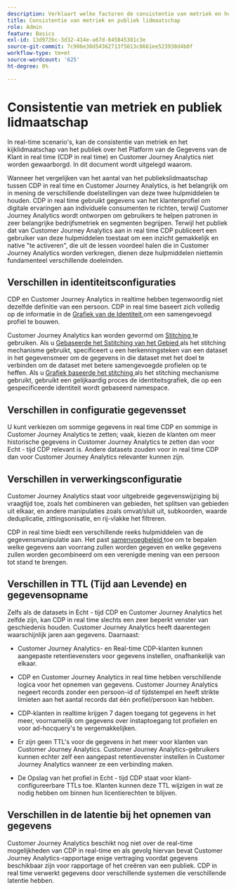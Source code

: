```yaml
---
description: Verklaart welke factoren de consistentie van metriek en het aantal van het publiekslidmaatschap tussen het Platform van de Gegevens van de Klant in real time (CDP in real time) en Customer Journey Analytics beïnvloeden.
title: Consistentie van metriek en publiek lidmaatschap
role: Admin
feature: Basics
exl-id: 13d972bc-3d32-414e-a67d-845845381c3e
source-git-commit: 7c906e30d54362713f5013c8661ee523938d4b0f
workflow-type: tm+mt
source-wordcount: '625'
ht-degree: 0%

---
```



# Consistentie van metriek en publiek lidmaatschap

In real-time scenario&#39;s, kan de consistentie van metriek en het kijklidmaatschap van het publiek over het Platform van de Gegevens van de Klant in real time (CDP in real time) en Customer Journey Analytics niet worden gewaarborgd. In dit document wordt uitgelegd waarom.

Wanneer het vergelijken van het aantal van het publiekslidmaatschap tussen CDP in real time en Customer Journey Analytics, is het belangrijk om in mening de verschillende doelstellingen van deze twee hulpmiddelen te houden. CDP in real time gebruikt gegevens van het klantenprofiel om digitale ervaringen aan individuele consumenten te richten, terwijl Customer Journey Analytics wordt ontworpen om gebruikers te helpen patronen in zeer belangrijke bedrijfsmetriek en segmenten begrijpen. Terwijl het publiek dat van Customer Journey Analytics aan in real time CDP publiceert een gebruiker van deze hulpmiddelen toestaat om een inzicht gemakkelijk en native &quot;te activeren&quot;, die uit de lessen voordeel halen die in Customer Journey Analytics worden verkregen, dienen deze hulpmiddelen niettemin fundamenteel verschillende doeleinden.

## Verschillen in identiteitsconfiguraties

CDP en Customer Journey Analytics in realtime hebben tegenwoordig niet dezelfde definitie van een persoon. CDP in real time baseert zich volledig op de informatie in de [ Grafiek van de Identiteit ](https://experienceleague.adobe.com/docs/platform-learn/tutorials/identities/understanding-identity-and-identity-graphs.html?lang=nl-NL) om een samengevoegd profiel te bouwen.

Customer Journey Analytics kan worden gevormd om [ Stitching ](../stitching/overview.md) te gebruiken. Als u [ Gebaseerde het Sstitching van het Gebied ](/help/stitching/fbs.md) als het stitching mechanisme gebruikt, specificeert u een herkenningsteken van een dataset in het gegevensmeer om de gegevens in die dataset met het doel te verbinden om de dataset met betere samengevoegde profielen op te heffen. Als u [ Grafiek baseerde het stitching ](/help/stitching/gbs.md) als het stitching mechanisme gebruikt, gebruikt een gelijkaardig proces de identiteitsgrafiek, die op een gespecificeerde identiteit wordt gebaseerd namespace.


## Verschillen in configuratie gegevensset

U kunt verkiezen om sommige gegevens in real time CDP en sommige in Customer Journey Analytics te zetten; vaak, kiezen de klanten om meer historische gegevens in Customer Journey Analytics te zetten dan voor Echt - tijd CDP relevant is. Andere datasets zouden voor in real time CDP dan voor Customer Journey Analytics relevanter kunnen zijn.

## Verschillen in verwerkingsconfiguratie

Customer Journey Analytics staat voor uitgebreide gegevenswijziging bij vraagtijd toe, zoals het combineren van gebieden, het splitsen van gebieden uit elkaar, en andere manipulaties zoals omvat/sluit uit, subkoorden, waarde deduplicatie, zittingsonisatie, en rij-vlakke het filtreren.

CDP in real time biedt een verschillende reeks hulpmiddelen van de gegevensmanipulatie aan. Het past [ samenvoegbeleid ](https://experienceleague.adobe.com/docs/experience-platform/profile/merge-policies/overview.html?lang=nl-NL) toe om te bepalen welke gegevens aan voorrang zullen worden gegeven en welke gegevens zullen worden gecombineerd om een verenigde mening van een persoon tot stand te brengen.

## Verschillen in TTL (Tijd aan Levende) en gegevensopname

Zelfs als de datasets in Echt - tijd CDP en Customer Journey Analytics het zelfde zijn, kan CDP in real time slechts een zeer beperkt venster van geschiedenis houden. Customer Journey Analytics heeft daarentegen waarschijnlijk jaren aan gegevens. Daarnaast:

* Customer Journey Analytics- en Real-time CDP-klanten kunnen aangepaste retentievensters voor gegevens instellen, onafhankelijk van elkaar.

* CDP en Customer Journey Analytics in real time hebben verschillende logica voor het opnemen van gegevens. Customer Journey Analytics negeert records zonder een persoon-id of tijdstempel en heeft strikte limieten aan het aantal records dat één profiel/persoon kan hebben.

* CDP-klanten in realtime krijgen 7 dagen toegang tot gegevens in het meer, voornamelijk om gegevens over instaptoegang tot profielen en voor ad-hocquery&#39;s te vergemakkelijken.

* Er zijn geen TTL&#39;s voor de gegevens in het meer voor klanten van Customer Journey Analytics. Customer Journey Analytics-gebruikers kunnen echter zelf een aangepast retentievenster instellen in Customer Journey Analytics wanneer ze een verbinding maken.

* De Opslag van het profiel in Echt - tijd CDP staat voor klant-configureerbare TTLs toe. Klanten kunnen deze TTL wijzigen in wat ze nodig hebben om binnen hun licentierechten te blijven.

## Verschillen in de latentie bij het opnemen van gegevens

Customer Journey Analytics beschikt nog niet over de real-time mogelijkheden van CDP in real-time en als gevolg hiervan bevat Customer Journey Analytics-rapportage enige vertraging voordat gegevens beschikbaar zijn voor rapportage of het creëren van een publiek. CDP in real time verwerkt gegevens door verschillende systemen die verschillende latentie hebben.
